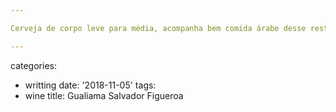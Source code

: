 ```yaml
---

Cerveja de corpo leve para média, acompanha bem comida árabe desse restaurante inusitado de Tucumán na Argentina.

---
```

categories:
- writting
date: '2018-11-05'
tags:
- wine
title: Gualiama Salvador Figueroa

